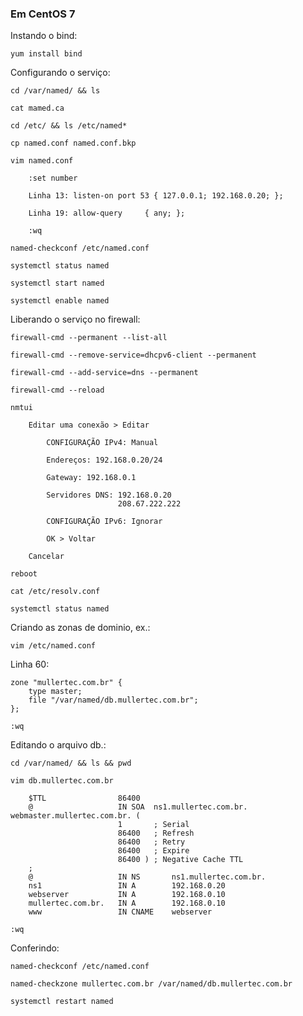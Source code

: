 ### Em CentOS 7

Instando o bind:

    yum install bind

Configurando o serviço:

    cd /var/named/ && ls

    cat mamed.ca

    cd /etc/ && ls /etc/named*

    cp named.conf named.conf.bkp

    vim named.conf

        :set number

        Linha 13: listen-on port 53 { 127.0.0.1; 192.168.0.20; };

        Linha 19: allow-query     { any; };

        :wq

    named-checkconf /etc/named.conf

    systemctl status named

    systemctl start named

    systemctl enable named

Liberando o serviço no firewall:

    firewall-cmd --permanent --list-all

    firewall-cmd --remove-service=dhcpv6-client --permanent

    firewall-cmd --add-service=dns --permanent

    firewall-cmd --reload

    nmtui

        Editar uma conexão > Editar

            CONFIGURAÇÃO IPv4: Manual
        
            Endereços: 192.168.0.20/24

            Gateway: 192.168.0.1

            Servidores DNS: 192.168.0.20
                            208.67.222.222

            CONFIGURAÇÃO IPv6: Ignorar

            OK > Voltar

        Cancelar

    reboot

    cat /etc/resolv.conf

    systemctl status named

Criando as zonas de dominio, ex.:

    vim /etc/named.conf

Linha 60:

    zone "mullertec.com.br" {
        type master;
        file "/var/named/db.mullertec.com.br";
    };

    :wq

Editando o arquivo db.:

    cd /var/named/ && ls && pwd

    vim db.mullertec.com.br

        $TTL                86400
        @                   IN SOA  ns1.mullertec.com.br. webmaster.mullertec.com.br. (
                            1       ; Serial
                            86400   ; Refresh
                            86400   ; Retry
                            86400   ; Expire
                            86400 ) ; Negative Cache TTL
        ;
        @                   IN NS       ns1.mullertec.com.br.
        ns1                 IN A        192.168.0.20
        webserver           IN A        192.168.0.10
        mullertec.com.br.   IN A        192.168.0.10
        www                 IN CNAME    webserver

    :wq

Conferindo:

    named-checkconf /etc/named.conf

    named-checkzone mullertec.com.br /var/named/db.mullertec.com.br
    
    systemctl restart named